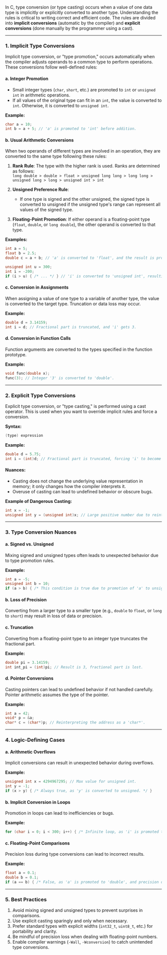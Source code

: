 

In C, type conversion (or type casting) occurs when a value of one data type is implicitly or explicitly converted to another type. Understanding the rules is critical to writing correct and efficient code. The rules are divided into **implicit conversions** (automatic by the compiler) and **explicit conversions** (done manually by the programmer using a cast).

---

### **1. Implicit Type Conversions**

Implicit type conversion, or "type promotion," occurs automatically when the compiler adjusts operands to a common type to perform operations. These conversions follow well-defined rules:

#### **a. Integer Promotion**
- Small integer types (`char`, `short`, etc.) are promoted to `int` or `unsigned int` in arithmetic operations.
- If all values of the original type can fit in an `int`, the value is converted to `int`. Otherwise, it is converted to `unsigned int`.

**Example:**
```c
char a = 10;
int b = a + 5; // 'a' is promoted to 'int' before addition.
```

#### **b. Usual Arithmetic Conversions**
When two operands of different types are involved in an operation, they are converted to the same type following these rules:
1. **Rank Rule**: The type with the higher rank is used. Ranks are determined as follows:  
   `long double > double > float > unsigned long long > long long > unsigned long > long > unsigned int > int`
   
2. **Unsigned Preference Rule**:
   - If one type is signed and the other unsigned, the signed type is converted to unsigned if the unsigned type's range can represent all values of the signed type.
   
3. **Floating-Point Promotion**: If either operand is a floating-point type (`float`, `double`, or `long double`), the other operand is converted to that type.

**Examples:**
```c
int a = 5;
float b = 2.5;
double c = a + b; // 'a' is converted to 'float', and the result is promoted to 'double'.

unsigned int u = 300;
int i = -200;
if (i > u) { /* ... */ } // 'i' is converted to 'unsigned int', resulting in an unexpected comparison.
```

#### **c. Conversion in Assignments**
When assigning a value of one type to a variable of another type, the value is converted to the target type. Truncation or data loss may occur.

**Example:**
```c
double d = 3.14159;
int i = d; // Fractional part is truncated, and 'i' gets 3.
```

#### **d. Conversion in Function Calls**
Function arguments are converted to the types specified in the function prototype.

**Example:**
```c
void func(double x);
func(3); // Integer '3' is converted to 'double'.
```

---

### **2. Explicit Type Conversions**

Explicit type conversion, or "type casting," is performed using a cast operator. This is used when you want to override implicit rules and force a conversion.

**Syntax:**
```c
(type) expression
```

**Example:**
```c
double d = 5.75;
int i = (int)d; // Fractional part is truncated, forcing 'i' to become 5.
```

#### Nuances:
- Casting does not change the underlying value representation in memory; it only changes how the compiler interprets it.
- Overuse of casting can lead to undefined behavior or obscure bugs.

**Example of Dangerous Casting:**
```c
int x = -1;
unsigned int y = (unsigned int)x; // Large positive number due to reinterpretation.
```

---

### **3. Type Conversion Nuances**

#### **a. Signed vs. Unsigned**
Mixing signed and unsigned types often leads to unexpected behavior due to type promotion rules.

**Example:**
```c
int a = -5;
unsigned int b = 10;
if (a > b) { /* This condition is true due to promotion of 'a' to unsigned! */ }
```

#### **b. Loss of Precision**
Converting from a larger type to a smaller type (e.g., `double` to `float`, or `long` to `short`) may result in loss of data or precision.

#### **c. Truncation**
Converting from a floating-point type to an integer type truncates the fractional part.

**Example:**
```c
double pi = 3.14159;
int int_pi = (int)pi; // Result is 3, fractional part is lost.
```

#### **d. Pointer Conversions**
Casting pointers can lead to undefined behavior if not handled carefully. Pointer arithmetic assumes the type of the pointer.

**Example:**
```c
int a = 42;
void* p = &a;
char* c = (char*)p; // Reinterpreting the address as a 'char*'.
```

---

### **4. Logic-Defining Cases**

#### **a. Arithmetic Overflows**
Implicit conversions can result in unexpected behavior during overflows.

**Example:**
```c
unsigned int x = 4294967295; // Max value for unsigned int.
int y = -1;
if (x > y) { /* Always true, as 'y' is converted to unsigned. */ }
```

#### **b. Implicit Conversion in Loops**
Promotion in loops can lead to inefficiencies or bugs.

**Example:**
```c
for (char i = 0; i < 300; i++) { /* Infinite loop, as 'i' is promoted to 'int' for comparison. */ }
```

#### **c. Floating-Point Comparisons**
Precision loss during type conversions can lead to incorrect results.

**Example:**
```c
float a = 0.1;
double b = 0.1;
if (a == b) { /* False, as 'a' is promoted to 'double', and precision differs. */ }
```

---

### **5. Best Practices**

1. Avoid mixing signed and unsigned types to prevent surprises in comparisons.
2. Use explicit casting sparingly and only when necessary.
3. Prefer standard types with explicit widths (`int32_t`, `uint8_t`, etc.) for portability and clarity.
4. Be mindful of precision loss when dealing with floating-point numbers.
5. Enable compiler warnings (`-Wall`, `-Wconversion`) to catch unintended type conversions. 